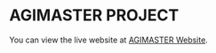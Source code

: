 # AGIMASTER PROJECT

You can view the live website at [AGIMASTER Website](https://rohith-d-s.github.io/AGIMASTER/).

